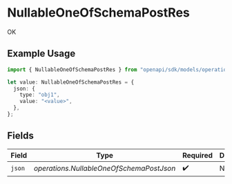 # NullableOneOfSchemaPostRes

OK

## Example Usage

```typescript
import { NullableOneOfSchemaPostRes } from "openapi/sdk/models/operations";

let value: NullableOneOfSchemaPostRes = {
  json: {
    type: "obj1",
    value: "<value>",
  },
};
```

## Fields

| Field                                    | Type                                     | Required                                 | Description                              |
| ---------------------------------------- | ---------------------------------------- | ---------------------------------------- | ---------------------------------------- |
| `json`                                   | *operations.NullableOneOfSchemaPostJson* | :heavy_check_mark:                       | N/A                                      |